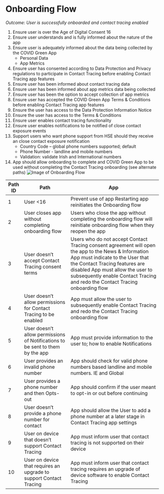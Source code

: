 # Onboarding Flow
*Outcome: User is successfully onboarded and contact tracing enabled*
1.  Ensure user is over the Age of Digital Consent 16
2.  Ensure user understands and is fully informed about the nature of the app
3.  Ensure user is adequately informed about the data being collected by the COVID Green App
    -   Personal Data
    -   App Metrics
4.  Ensure user has consented according to Data Protection and Privacy regulations to participate in Contact Tracing before enabling Contact Tracing app features
5.  Ensure user has been informed about contact tracing data
6.  Ensure user has been informed about app metrics data being collected
7.  Ensure user has been the option to accept collection of app metrics
8.  Ensure user has accepted the COVID Green App Terms & Conditions before enabling Contact Tracing app features
9.  Ensure the user has access to the Data Protection Information Notice
10. Ensure the user has access to the Terms & Conditions
11. Ensure user enables contact tracing functionality
12. Ensure user enables notifications to be notified of close contact exposure events
13. Support users who want phone support from HSE should they receive an close contact exposure notification
    -   Country Code – global phone numbers supported; default
    -   Phone Number - landline and mobile numbers
    -   Validation: validate Irish and International numbers
14. App should allow onboarding to complete and COVID Green App to be used without completing the Contact Tracing onboarding (see alternate paths)
![Image of Onboarding Flow](https://app.lucidchart.com/publicSegments/view/cd55d847-7892-4441-bff0-5229edfb0b32/image.png)

| **Path ID** | **Path**                                                                      | **App**                                                                                                                                                                                                                                                                                        |
|-------------|-------------------------------------------------------------------------------|------------------------------------------------------------------------------------------------------------------------------------------------------------------------------------------------------------------------------------------------------------------------------------------------|
| 1           | User \<16                                                                     | Prevent use of app Restarting app reinitiates the Onboarding flow                                                                                                                                                                                                                              |
| 2           | User closes app without completing onboarding flow                            | Users who close the app without completing the onboarding flow will reinitiate onboarding flow when they reopen the app                                                                                                                                                                        |
| 3           | User doesn’t accept Contact Tracing consent terms                             | Users who do not accept Contact Tracing consent agreement will open the app to the News & Information App must indicate to the User that the Contact Tracing features are disabled App must allow the user to subsequently enable Contact Tracing and redo the Contact Tracing onboarding flow |
| 4           | User doesn’t allow permissions for Contact Tracing to be enabled              | App must allow the user to subsequently enable Contact Tracing and redo the Contact Tracing onboarding flow                                                                                                                                                                                    |
| 5           | User doesn’t allow permissions of Notifications to be sent to them by the app | App must provide information to the user to; how to enable Notifications                                                                                                                                                                                                                       |
| 6           | User provides an invalid phone number                                         | App should check for valid phone numbers based landline and mobile numbers. IE and Global                                                                                                                                                                                                      |
| 7           | User provides a phone number and then Opts-out                                | App should confirm if the user meant to opt-in or out before continuing                                                                                                                                                                                                                        |
| 8           | User doesn’t provide a phone number for contact                               | App should allow the User to add a phone number at a later stage in Contact Tracing app settings                                                                                                                                                                                               |
| 9           | User on device that doesn’t support Contact Tracing                           | App must inform user that contact tracing is not supported on their device                                                                                                                                                                                                                     |
| 10          | User on device that requires an upgrade to support Contact Tracing            | App must inform user that contact tracing requires an upgrade of device software to enable Contact Tracing                                                                                                                                                                                     |
